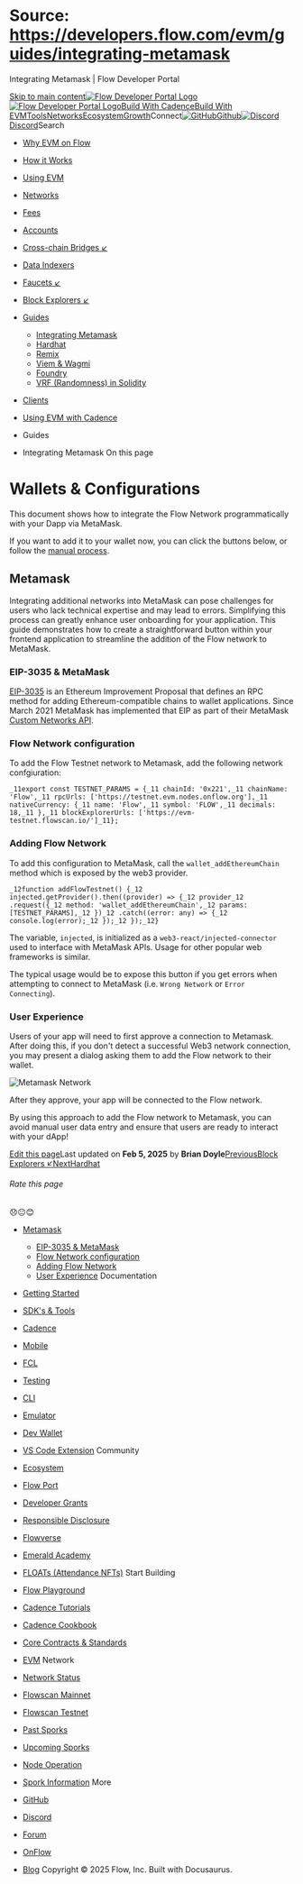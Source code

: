 # Source: https://developers.flow.com/evm/guides/integrating-metamask




Integrating Metamask | Flow Developer Portal





[Skip to main content](#__docusaurus_skipToContent_fallback)[![Flow Developer Portal Logo](/img/flow-docs-logo-dark.png)![Flow Developer Portal Logo](/img/flow-docs-logo-light.png)](/)[Build With Cadence](/build/flow)[Build With EVM](/evm/about)[Tools](/tools/flow-cli)[Networks](/networks/flow-networks)[Ecosystem](/ecosystem)[Growth](/growth)Connect[![GitHub]()Github](https://github.com/onflow)[![Discord]()Discord](https://discord.gg/flow)Search

* [Why EVM on Flow](/evm/about)
* [How it Works](/evm/how-it-works)
* [Using EVM](/evm/using)
* [Networks](/evm/networks)
* [Fees](/evm/fees)
* [Accounts](/evm/accounts)
* [Cross-chain Bridges ↙](/evm/cross-chain-bridges)
* [Data Indexers](/evm/data-indexers)
* [Faucets ↙](/evm/faucets)
* [Block Explorers ↙](/evm/block-explorers)
* [Guides](/evm/guides/integrating-metamask)
  + [Integrating Metamask](/evm/guides/integrating-metamask)
  + [Hardhat](/evm/guides/hardhat)
  + [Remix](/evm/guides/remix)
  + [Viem & Wagmi](/evm/guides/wagmi)
  + [Foundry](/evm/guides/foundry)
  + [VRF (Randomness) in Solidity](/evm/guides/vrf)
* [Clients](/evm/clients/ethers)
* [Using EVM with Cadence](/evm/cadence/interacting-with-coa)


* Guides
* Integrating Metamask
On this page

# Wallets & Configurations

This document shows how to integrate the Flow Network programmatically with your Dapp via MetaMask.

If you want to add it to your wallet now, you can click the buttons below, or follow the [manual process](/evm/using).

## Metamask[​](#metamask "Direct link to Metamask")

Integrating additional networks into MetaMask can pose challenges for users who lack technical expertise and may lead to errors. Simplifying this process can greatly enhance user onboarding for your application. This guide demonstrates how to create a straightforward button within your frontend application to streamline the addition of the Flow network to MetaMask.

### EIP-3035 & MetaMask[​](#eip-3035--metamask "Direct link to EIP-3035 & MetaMask")

[EIP-3035](https://eips.ethereum.org/EIPS/eip-3085) is an Ethereum Improvement Proposal that defines an RPC method for adding Ethereum-compatible chains to wallet applications. Since March 2021 MetaMask has implemented that EIP as part of their MetaMask [Custom Networks API](https://consensys.io/blog/connect-users-to-layer-2-networks-with-the-metamask-custom-networks-api).

### Flow Network configuration[​](#flow-network-configuration "Direct link to Flow Network configuration")

To add the Flow Testnet network to Metamask, add the following network confgiuration:

 `_11export const TESTNET_PARAMS = {_11 chainId: '0x221',_11 chainName: 'Flow',_11 rpcUrls: ['https://testnet.evm.nodes.onflow.org'],_11 nativeCurrency: {_11 name: 'Flow',_11 symbol: 'FLOW',_11 decimals: 18,_11 },_11 blockExplorerUrls: ['https://evm-testnet.flowscan.io/']_11};`
### Adding Flow Network[​](#adding-flow-network "Direct link to Adding Flow Network")

To add this configuration to MetaMask, call the `wallet_addEthereumChain` method which is exposed by the web3 provider.

 `_12function addFlowTestnet() {_12 injected.getProvider().then((provider) => {_12 provider_12 .request({_12 method: 'wallet_addEthereumChain',_12 params: [TESTNET_PARAMS],_12 })_12 .catch((error: any) => {_12 console.log(error);_12 });_12 });_12}`

The variable, `injected`, is initialized as a `web3-react/injected-connector` used to interface with MetaMask APIs. Usage for other popular web frameworks is similar.

The typical usage would be to expose this button if you get errors when attempting to connect to MetaMask (i.e. `Wrong Network` or `Error Connecting`).

### User Experience[​](#user-experience "Direct link to User Experience")

Users of your app will need to first approve a connection to Metamask. After doing this, if you don't detect a successful Web3 network connection, you may present a dialog asking them to add the Flow network to their wallet.

![Metamask Network](/assets/images/metamask-network-333fcb5893290b25f7a8d706672cebf1.png)

After they approve, your app will be connected to the Flow network.

By using this approach to add the Flow network to Metamask, you can avoid manual user data entry and ensure that users are ready to interact with your dApp!

[Edit this page](https://github.com/onflow/docs/tree/main/docs/evm/guides/integrating-metamask.mdx)Last updated on **Feb 5, 2025** by **Brian Doyle**[PreviousBlock Explorers ↙](/evm/block-explorers)[NextHardhat](/evm/guides/hardhat)
###### Rate this page

😞😐😊

* [Metamask](#metamask)
  + [EIP-3035 & MetaMask](#eip-3035--metamask)
  + [Flow Network configuration](#flow-network-configuration)
  + [Adding Flow Network](#adding-flow-network)
  + [User Experience](#user-experience)
Documentation

* [Getting Started](/build/getting-started/contract-interaction)
* [SDK's & Tools](/tools)
* [Cadence](https://cadence-lang.org/docs/)
* [Mobile](/build/guides/mobile/overview)
* [FCL](/tools/clients/fcl-js)
* [Testing](/build/smart-contracts/testing)
* [CLI](/tools/flow-cli)
* [Emulator](/tools/emulator)
* [Dev Wallet](https://github.com/onflow/fcl-dev-wallet)
* [VS Code Extension](/tools/vscode-extension)
Community

* [Ecosystem](/ecosystem)
* [Flow Port](https://port.onflow.org/)
* [Developer Grants](https://github.com/onflow/developer-grants)
* [Responsible Disclosure](https://flow.com/flow-responsible-disclosure)
* [Flowverse](https://www.flowverse.co/)
* [Emerald Academy](https://academy.ecdao.org/)
* [FLOATs (Attendance NFTs)](https://floats.city/)
Start Building

* [Flow Playground](https://play.flow.com/)
* [Cadence Tutorials](https://cadence-lang.org/docs/tutorial/first-steps)
* [Cadence Cookbook](https://open-cadence.onflow.org)
* [Core Contracts & Standards](/build/core-contracts)
* [EVM](/evm/about)
Network

* [Network Status](https://status.onflow.org/)
* [Flowscan Mainnet](https://flowdscan.io/)
* [Flowscan Testnet](https://testnet.flowscan.io/)
* [Past Sporks](/networks/node-ops/node-operation/past-sporks)
* [Upcoming Sporks](/networks/node-ops/node-operation/upcoming-sporks)
* [Node Operation](/networks/node-ops)
* [Spork Information](/networks/node-ops/node-operation/spork)
More

* [GitHub](https://github.com/onflow)
* [Discord](https://discord.gg/flow)
* [Forum](https://forum.onflow.org/)
* [OnFlow](https://onflow.org/)
* [Blog](https://flow.com/blog)
Copyright © 2025 Flow, Inc. Built with Docusaurus.

